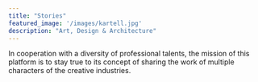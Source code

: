 ```yaml
---
title: "Stories"
featured_image: '/images/kartell.jpg'
description: "Art, Design & Architecture"
---
```

In cooperation with a diversity of professional talents, the mission of this
platform is to stay true to its concept of sharing the work of multiple
characters of the creative industries.
